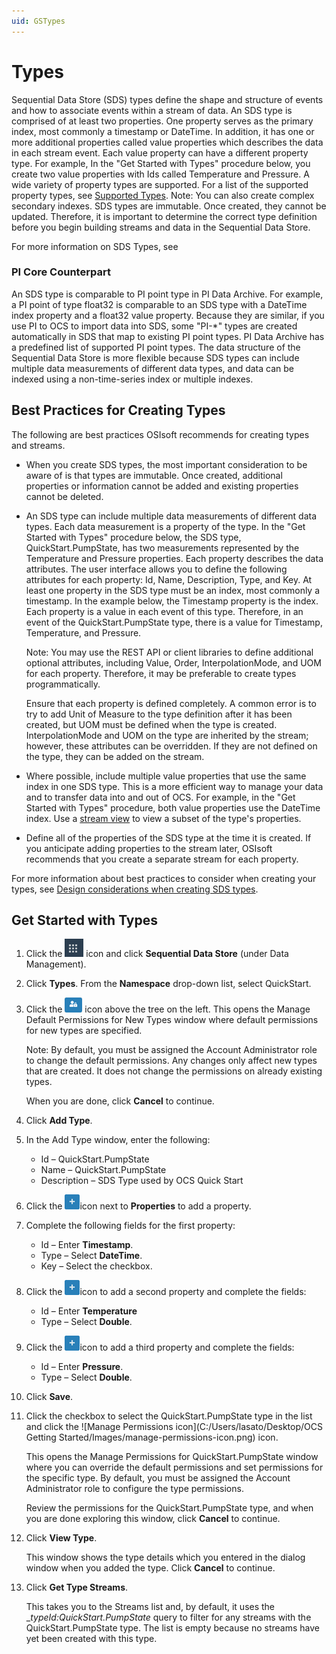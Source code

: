 ```yaml
---
uid: GSTypes
---
```


# Types

Sequential Data Store (SDS) types define the shape and structure of events and how to associate events within a stream of data. An SDS type is comprised of at least two properties. One property serves as the primary index, most commonly a timestamp or DateTime. In addition, it has one or more additional properties called value properties which describes the data in each stream event. Each value property can have a different property type. For example, In the "Get Started with Types" procedure below, you create two value properties with Ids called Temperature and Pressure. A wide variety of property types are supported. For a list of the supported property types, see [Supported Types](xref:sdsTypes#supported-types). Note: You can also create complex secondary indexes. SDS types are immutable. Once created, they cannot be updated. Therefore, it is important to determine the correct type definition before you begin building streams and data in the Sequential Data Store.

For more information on SDS Types, see <!-- add xref.-->

### PI Core Counterpart

An SDS type is comparable to PI point type in PI Data Archive. For example, a PI point of type float32 is comparable to an SDS type with a DateTime index property and a float32 value property. Because they are similar, if you use PI to OCS to import data into SDS, some "PI-\*" types are created automatically in SDS that map to existing PI point types. PI Data Archive has a predefined list of supported PI point types. The data structure of the Sequential Data Store is more flexible because SDS types can include multiple data measurements of different data types, and data can be indexed using a non-time-series index or multiple indexes. 

## Best Practices for Creating Types

<!-- This list is getting pretty long and a little "in the weeds." I'm wondering if for the new customer, we should keep it simple and point them to a longer discussion on Best Practices. For example, we could keep the first three bullets and part of #5 here. And put the rest in the "Design considerations when creating SDS types" topic that we link to. -->

The following are best practices OSIsoft recommends for creating types and streams.

- When you create SDS types, the most important consideration to be aware of is that types are immutable. Once created, additional properties or information cannot be added and existing properties cannot be deleted.

- An SDS type  can include multiple data measurements of different data types. Each data measurement is a property of the type. In the  "Get Started with Types" procedure below, the SDS type, QuickStart.PumpState, has two measurements represented by the Temperature and Pressure properties. Each property describes the data attributes. The user interface allows you to define the following attributes for each property: Id, Name, Description, Type, and Key. At least one property in the SDS type must be an index, most commonly a timestamp. In the example below, the Timestamp property is the index. Each property is a value in each event of this type. Therefore, in an event of the QuickStart.PumpState type, there is a value for Timestamp, Temperature, and Pressure. 

   Note: You may use the REST API or client libraries to define additional optional attributes, including Value, Order, InterpolationMode, and UOM for each property. Therefore, it may be preferable to create types programmatically. 

   Ensure that each property is defined completely. A common error is to try to add Unit of Measure to the type definition after it has been created, but UOM must be defined when the type is created.  InterpolationMode and UOM on the type are inherited by the stream; however, these attributes can be overridden. If they are not defined on the type, they can be added on the stream.  <!-- Please confirm that "attributes" is the term we want to use. --> <!-- DB: It looks like existing documentation calls them "Fields" of the property, which is likely more appropriate. --><!-- "Field" is generally used to refer to a UI element, for example, it refers to the label for a text box, as in "the Id field" or "the Value field." But Id and Value, when discussed apart from the  UI, are not "fields." I'll bring this up with Ji Won who is the writer for the SDS types content. -->

- Where possible, include multiple value properties that use the same index in one SDS type. This is a more efficient way to manage your data and to transfer data into and out of OCS. For example, in the "Get Started with Types" procedure, both value properties use the DateTime index. Use a [stream view](xref:DataStorageConcepts#sds-stream-views) to view a subset of the type's properties.

  <!--  I moved #4 to the "Design considerations when creating SDS types" topic.  --><!-- 4. Do not include value properties that are read at different times or indices in the same SDS type. For example, if a device measures temperature every 30 seconds and pressure every 45 seconds, OSIsoft recommends that you define two types, one for temperature and one for pressure. For a more extended discussion on creating SDS types, see [Design considerations when creating SDS types](xref:DesignConsiderationsSDSTypes). -->

- Define all of the properties of the SDS type at the time it is created. If you anticipate adding properties to the stream later, OSIsoft recommends that you create a separate stream for each property. <!-- This was #5. Keep this in the Best Practices here. -->

   <!-- I moved the rest of the content to the more detailed discussion. --><!-- If you expect that different devices will have different sets of properties at different points in time, OSIsoft recommends that you use separate streams for each measurement. For example, you may have an instrument that currently measures temperature and pressure, but it may later also measure humidity. In this example, use separate streams for temperature and pressure. Later, if you add humidity, this data will be in its own stream. Using separate streams for each measurement simplifies managing the measurements in multiple devices over time. -->

   <!-- 6. If properties are added to a type later, you must create a new type that includes all the properties of the original type, plus the new properties. Use a stream view to convert the existing streams to the new stream type and migrate the data. There are no values for the new properties for the existing streams, and null values are assigned. Before you migrate your data, be sure to consider the effect of the null values on your application and ensure that the application will not break if it encounters null values. -->

   <!-- 7. For custom applications using the SDS client libraries or OSIsoft Messaging Format (OMF) OSIsoft recommends that you use the client libraries to define the type rather than defining them in the OSIsoft portal. This ensures that the type the application expects matches the type in the Sequential Data Store. You can also take advantage of the custom property fields such as UOM when defining a property using the .NET client libraries methods. -->

For more information about best practices to consider when creating your types, see [Design considerations when creating SDS types](xref:designConsiderationsSDSTypes).
## Get Started with Types

1. Click the ![Menu icon](images\menu-icon.png) icon and click **Sequential Data Store** (under Data Management).

1. Click **Types**. From the **Namespace** drop-down list, select QuickStart.

1. Click the ![Manage Default Type Permissions icon](Images\ManageDefaultIcon.png) icon above the tree on the left. 
   This opens the Manage Default Permissions for New Types window where default permissions for new types are specified. 

   Note: By default, you must be assigned the Account Administrator role to change the default permissions. Any changes only affect new types that are created. It does not change the permissions on already existing types. 

   When you are done, click **Cancel** to continue.

1. Click **Add Type**.

1. In the Add Type window, enter the following:

   - Id &ndash; QuickStart.PumpState
   - Name &ndash; QuickStart.PumpState
   - Description &ndash; SDS Type used by OCS Quick Start

1. Click the ![Properties icon](Images\PropertiesPlusIcon.png)icon next to **Properties** to add a property.

1. Complete the following fields for the first property:
   - Id &ndash; Enter **Timestamp**.
   - Type &ndash; Select **DateTime**. 
   - Key &ndash; Select the checkbox.
   
1. Click the ![Properties icon](Images\PropertiesPlusIcon.png)icon to add a second property and complete the fields:
   - Id &ndash; Enter **Temperature**
   - Type &ndash; Select **Double**.
   
1. Click the ![Properties icon](Images\PropertiesPlusIcon.png)icon to add a third property and complete the fields:

   - Id &ndash; Enter **Pressure**.
   - Type &ndash; Select **Double**.

1. Click **Save**.

1. Click the checkbox to select the QuickStart.PumpState type in the list and click the ![Manage Permissions icon](C:/Users/lasato/Desktop/OCS Getting Started/Images/manage-permissions-icon.png) icon.

    This opens the Manage Permissions for QuickStart.PumpState window where you can override the default permissions and set permissions for the specific type. By default, you must be assigned the Account Administrator role to configure the type permissions.

    Review the permissions for the QuickStart.PumpState type, and when you are done exploring this window, click **Cancel** to continue. 

1. Click **View Type**.

   This window shows the type details which you entered in the dialog window when you added the type. Click **Cancel** to continue.

1. Click **Get Type Streams**.

   This takes you to the Streams list and, by default, it uses the _*typeId:QuickStart.PumpState* query to filter for any streams with the QuickStart.PumpState type. The list is empty because no streams have yet been created with this type.
   
